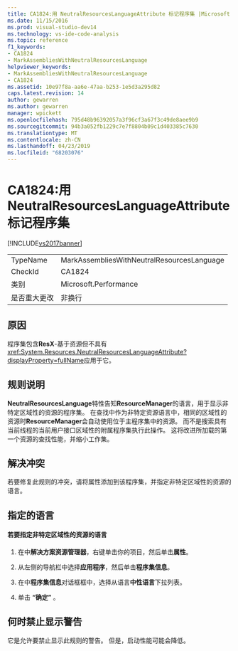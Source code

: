 ```yaml
---
title: CA1824:用 NeutralResourcesLanguageAttribute 标记程序集 |Microsoft Docs
ms.date: 11/15/2016
ms.prod: visual-studio-dev14
ms.technology: vs-ide-code-analysis
ms.topic: reference
f1_keywords:
- CA1824
- MarkAssembliesWithNeutralResourcesLanguage
helpviewer_keywords:
- MarkAssembliesWithNeutralResourcesLanguage
- CA1824
ms.assetid: 10e97f8a-aa6e-47aa-b253-1e5d3a295d82
caps.latest.revision: 14
author: gewarren
ms.author: gewarren
manager: wpickett
ms.openlocfilehash: 795d48b96392057a3f96cf3a67f3c49de8aee9b9
ms.sourcegitcommit: 94b3a052fb1229c7e7f8804b09c1d403385c7630
ms.translationtype: MT
ms.contentlocale: zh-CN
ms.lasthandoff: 04/23/2019
ms.locfileid: "68203076"
---
```

# <a name="ca1824-mark-assemblies-with-neutralresourceslanguageattribute"></a>CA1824:用 NeutralResourcesLanguageAttribute 标记程序集
[!INCLUDE[vs2017banner](../includes/vs2017banner.md)]

|||
|-|-|
|TypeName|MarkAssembliesWithNeutralResourcesLanguage|
|CheckId|CA1824|
|类别|Microsoft.Performance|
|是否重大更改|非换行|

## <a name="cause"></a>原因
 程序集包含**ResX**-基于资源但不具有<xref:System.Resources.NeutralResourcesLanguageAttribute?displayProperty=fullName>应用于它。

## <a name="rule-description"></a>规则说明
 **NeutralResourcesLanguage**特性告知**ResourceManager**的语言，用于显示非特定区域性的资源的程序集。 在查找中作为非特定资源语言中，相同的区域性的资源时**ResourceManager**会自动使用位于主程序集中的资源。 而不是搜索具有当前线程的当前用户接口区域性的附属程序集执行此操作。 这将改进所加载的第一个资源的查找性能，并缩小工作集。

## <a name="fixing-violations"></a>解决冲突
 若要修复此规则的冲突，请将属性添加到该程序集，并指定非特定区域性的资源的语言。

## <a name="specifying-the-language"></a>指定的语言

#### <a name="to-specify-the-language-of-the-resource-of-the-neutral-culture"></a>若要指定非特定区域性的资源的语言

1. 在中**解决方案资源管理器**，右键单击你的项目，然后单击**属性**。

2. 从左侧的导航栏中选择**应用程序**，然后单击**程序集信息**。

3. 在中**程序集信息**对话框框中，选择从语言**中性语言**下拉列表。

4. 单击 **“确定”** 。

## <a name="when-to-suppress-warnings"></a>何时禁止显示警告
 它是允许要禁止显示此规则的警告。 但是，启动性能可能会降低。
